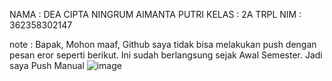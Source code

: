 NAMA : DEA CIPTA NINGRUM AIMANTA PUTRI
KELAS : 2A TRPL
NIM : 362358302147

note : Bapak, Mohon maaf, Github saya tidak bisa melakukan push dengan pesan eror seperti berikut. Ini sudah berlangsung sejak Awal Semester. Jadi saya Push Manual
![image](https://github.com/user-attachments/assets/ec0ecafc-e3ba-4283-89aa-8c3a13a50452)

